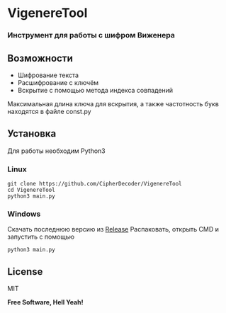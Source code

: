 # VigenereTool

### Инструмент для работы с шифром Виженера 

## Возможности

- Шифрование текста
- Расшифрование с ключём
- Вскрытие с помощью метода индекса совпадений

Максимальная длина ключа для вскрытия, а также частотность букв находятся в файле const.py

## Установка

Для работы необходим Python3

### Linux
```
git clone https://github.com/CipherDecoder/VigenereTool
cd VigenereTool
python3 main.py
```

### Windows
Скачать последнюю версию из [Release](https://github.com/CipherDecoder/VigenereTool/releases)
Распаковать, открыть CMD и запустить с помощью
```
python3 main.py
```
## License

MIT

**Free Software, Hell Yeah!**

